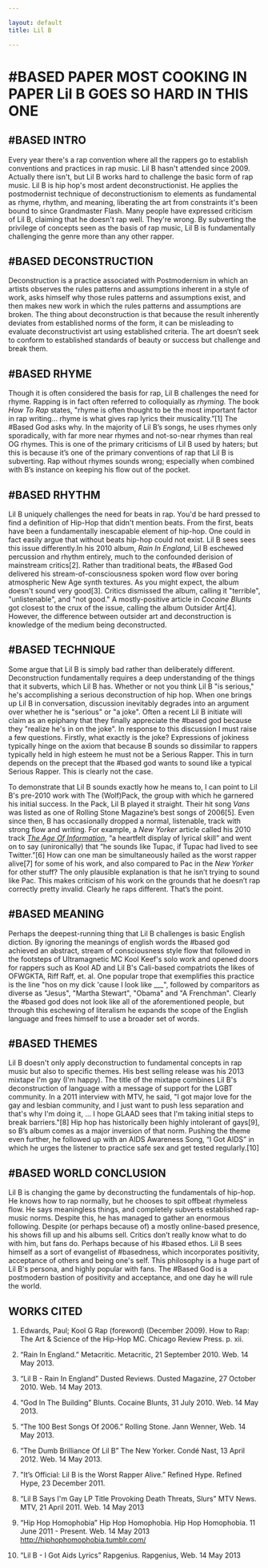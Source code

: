 ```yaml
---

layout: default
title: Lil B

---
```


# #BASED PAPER MOST COOKING IN PAPER Lil B GOES SO HARD IN THIS ONE

## #BASED INTRO

Every year there's a rap convention where all the rappers go to establish conventions and practices in rap music. Lil B hasn't attended since 2009. Actually there isn't, but Lil B works hard to challenge the basic form of rap music. Lil B is hip hop's most ardent deconstructionist. He applies the postmodernist technique of deconstructionism to elements as fundamental as rhyme, rhythm, and meaning, liberating the art from constraints it's been bound to since Grandmaster Flash. Many people have expressed criticism of Lil B, claiming that he doesn't rap well. They're wrong. By subverting the privilege of concepts seen as the basis of rap music, Lil B is fundamentally challenging the genre more than any other rapper. 

## #BASED DECONSTRUCTION

Deconstruction is a practice associated with Postmodernism in which an artists observes the rules patterns and assumptions inherent in a style of work, asks himself why those rules patterns and assumptions exist, and then makes new work in which the rules patterns and assumptions are broken. The thing about deconstruction is that because the result inherently deviates from established norms of the form, it can be misleading to evaluate deconstructivist art using established criteria. The art doesn’t seek to conform to established standards of beauty or success but challenge and break them. 

## #BASED RHYME

Though it is often considered the basis for rap, Lil B challenges the need for rhyme. Rapping is in fact often referred to colloquially as *rhyming.* The book *How To Rap* states, "rhyme is often thought to be the most important factor in rap writing... rhyme is what gives rap lyrics their musicality.”[1] The #Based God asks why. In the majority of Lil B’s songs, he uses rhymes only sporadically, with far more near rhymes and not-so-near rhymes than real OG rhymes. This is one of the primary criticisms of Lil B used by haters; but this is because it’s one of the primary conventions of rap that Lil B is subverting. Rap without rhymes sounds wrong; especially when combined with B’s instance on keeping his flow out of the pocket.

## #BASED RHYTHM

Lil B uniquely challenges the need for beats in rap. You'd be hard pressed to find a definition of Hip-Hop that didn't mention beats. From the first, beats have been a fundamentally inescapable element of hip-hop. One could in fact easily argue that without beats hip-hop could not exist. Lil B sees sees this issue differently.In his 2010 album, *Rain In England*, Lil B eschewed percussion and rhythm entirely, much to the confounded derision of mainstream critics[2]. Rather than traditional beats, the #Based God delivered his stream-of-consciousness spoken word flow over boring atmospheric New Age synth textures. As you might expect, the album doesn't sound very good[3]. Critics dismissed the album, calling it "terrible", "unlistenable", and "not good." A mostly-positive article in *Cocaine Blunts* got closest to the crux of the issue, calling the album  Outsider Art[4]. However, the difference between outsider art and deconstruction is knowledge of the medium being deconstructed.

## #BASED TECHNIQUE

Some argue that Lil B is simply bad rather than deliberately different. Deconstruction fundamentally requires a deep understanding of the things that it subverts, which Lil B has. Whether or not you think Lil B "is serious," he's accomplishing a serious deconstruction of hip hop.  When one brings up Lil B in conversation, discussion inevitably degrades into an argument over whether he is "serious" or "a joke". Often a recent Lil B initiate will claim as an epiphany that they finally appreciate the #based god because they "realize he's in on the joke". In response to this discussion I must raise a few questions. Firstly, what exactly is the joke? Expressions of jokiness typically hinge on the axiom that because B sounds so dissimilar to rappers typically held in high esteem he must not be a Serious Rapper. This in turn depends on the precept that the #based god wants to sound like a typical Serious Rapper. This is clearly not the case. 

To demonstrate that Lil B sounds exactly how he means to, I can point to Lil B's pre-2010 work with The (Wolf)Pack, the group with which he garnered his initial success. In the Pack, Lil B played it straight. Their hit song *Vans* was listed as one of Rolling Stone Magazine’s best songs of 2006[5]. Even since then, B has occasionally dropped a normal, listenable, track with strong flow and writing. For example, a *New Yorker* article called his 2010 track [*The Age Of Information*](http://www.youtube.com/watch?feature=player_embedded&v=corY-FZAZog#at=47), “a heartfelt display of lyrical skill” and went on to say (unironically) that “he sounds like Tupac, if Tupac had lived to see Twitter.”[6] How can one man be simultaneously hailed as the worst rapper alive[7] for some of his work, and also compared to Pac in the *New Yorker* for other stuff? The only plausible explanation is that he isn’t trying to sound like Pac. This makes criticism of his work on the grounds that he doesn’t rap correctly pretty invalid. Clearly he raps different. That’s the point. 

## #BASED MEANING

Perhaps the deepest-running thing that Lil B challenges is basic English diction. By ignoring the meanings of english words the #based god achieved an abstract, stream of consciousness style flow that followed in the footsteps of Ultramagnetic MC Kool Keef's solo work and opened doors for rappers such as Kool AD and Lil B's Cali-based compatriots the likes of OFWGKTA, Riff Raff, et. al. One popular trope that exemplifies this practice is the line "hos on my dick 'cause I look like ___", followed by comparitors as diverse as "Jesus", "Martha Stewart", "Obama" and "A Frenchman". Clearly the #based god does not look like all of the aforementioned people, but through this eschewing of literalism he expands the scope of the English language and frees himself to use a broader set of words. 

## #BASED THEMES

Lil B doesn't only apply deconstruction to fundamental concepts in rap music but also to specific themes. His best selling release was his 2013 mixtape I'm gay (I'm happy). The title of the mixtape combines Lil B's deconstruction of language with a message of support for the LGBT community. In a 2011 interview with MTV, he said,  "I got major love for the gay and lesbian community, and I just want to push less separation and that's why I'm doing it, … I hope GLAAD sees that I'm taking initial steps to break barriers."[8] Hip hop has historically been highly intolerant of gays[9], so B’s album comes as a major inversion of that norm. Pushing the theme even further, he followed up with an AIDS Awareness Song, “I Got AIDS” in which he urges the listener to practice safe sex and get tested regularly.[10]

## #BASED WORLD CONCLUSION

Lil B is changing the game by deconstructing the fundamentals of hip-hop. He knows how to rap normally, but he chooses to spit offbeat rhymeless flow. He says meaningless things, and completely subverts established rap-music norms. Despite this, he has managed to gather an enormous following. Despite (or perhaps because of) a mostly online-based presence, his shows fill up and his albums sell. Critics don’t really know what to do with him, but fans do. Perhaps because of his #based ethos. Lil B sees himself as a sort of evangelist of #basedness, which incorporates positivity, acceptance of others and being one's self. This philosophy is a huge part of Lil B's persona, and highly popular with fans. The #Based God is a postmodern bastion of positivity and acceptance, and one day he will rule the world.

## WORKS CITED

1. Edwards, Paul; Kool G Rap (foreword) (December 2009). How to Rap: The Art & Science of the Hip-Hop MC. Chicago Review Press. p. xii. 

2. “Rain In England.” Metacritic. Metacritic, 21 September 2010. Web. 14 May 2013. 

3. “Lil B - Rain In England” Dusted Reviews. Dusted Magazine, 27 October 2010. Web. 14 May 2013. 

4. “God In The Building” Blunts. Cocaine Blunts, 31 July 2010. Web. 14 May 2013. 

5. “The 100 Best Songs Of 2006.” Rolling Stone. Jann Wenner, Web. 14 May 2013. 

6. “The Dumb Brilliance Of Lil B” The New Yorker. Condé Nast, 13 April 2012. Web. 14 May 2013. 

7. "It’s Official: Lil B is the Worst Rapper Alive.” Refined Hype. Refined Hype, 23 December 2011.

8. “Lil B Says I'm Gay LP Title Provoking Death Threats, Slurs” MTV News. MTV, 21 April 2011. Web. 14 May 2013

9. “Hip Hop Homophobia” Hip Hop Homophobia. Hip Hop Homophobia. 11 June 2011 - Present. Web. 14 May 2013 <http://hiphophomophobia.tumblr.com/>

10. “Lil B - I Got Aids Lyrics” Rapgenius. Rapgenius, Web. 14 May 2013